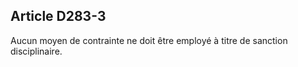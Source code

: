 Article D283-3
----
Aucun moyen de contrainte ne doit être employé à titre de sanction
disciplinaire.
